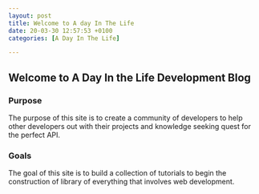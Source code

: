 ```yaml
---
layout: post
title: Welcome to A day In The Life 
date: 20-03-30 12:57:53 +0100
categories: [A Day In The Life]

---
```


## Welcome to A Day In the Life Development Blog

### Purpose 
The purpose of this site is to create a community of developers 
to help other developers out with their projects and knowledge
seeking quest for the perfect API. 

### Goals
The goal of this site is to build a collection of tutorials to 
begin the construction of library of everything that involves web
development. 